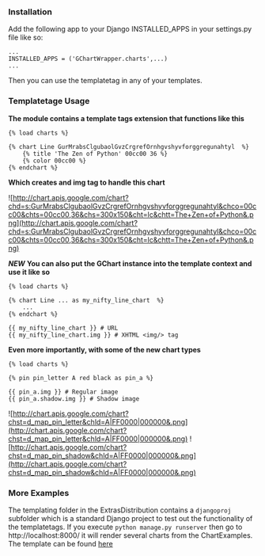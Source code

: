 ### Installation ###

Add the following app to your Django INSTALLED\_APPS in your settings.py file like so:

```
...
INSTALLED_APPS = ('GChartWrapper.charts',...)
...
```

Then you can use the templatetag in any of your templates.

### Templatetage Usage ###
**The module contains a template tags extension that functions like this**
```
{% load charts %}

{% chart Line GurMrabsClgubaolGvzCrgrefOrnhgvshyvforggregunahtyl  %}
    {% title 'The Zen of Python' 00cc00 36 %}
    {% color 00cc00 %}
{% endchart %} 
```
**Which creates and img tag to handle this chart**

![http://chart.apis.google.com/chart?chd=s:GurMrabsClgubaolGvzCrgrefOrnhgvshyvforggregunahtyl&chco=00cc00&chts=00cc00,36&chs=300x150&cht=lc&chtt=The+Zen+of+Python&.png](http://chart.apis.google.com/chart?chd=s:GurMrabsClgubaolGvzCrgrefOrnhgvshyvforggregunahtyl&chco=00cc00&chts=00cc00,36&chs=300x150&cht=lc&chtt=The+Zen+of+Python&.png)

_**NEW**_ **You can also put the GChart instance into the template context and use it like so**

```
{% load charts %}

{% chart Line ... as my_nifty_line_chart  %}
    ...
{% endchart %} 

{{ my_nifty_line_chart }} # URL
{{ my_nifty_line_chart.img }} # XHTML <img/> tag
```

**Even more importantly, with some of the new chart types**

```
{% load charts %}

{% pin pin_letter A red black as pin_a %}

{{ pin_a.img }} # Regular image
{{ pin_a.shadow.img }} # Shadow image
```
![http://chart.apis.google.com/chart?chst=d_map_pin_letter&chld=A|FF0000|000000&.png](http://chart.apis.google.com/chart?chst=d_map_pin_letter&chld=A|FF0000|000000&.png)
![http://chart.apis.google.com/chart?chst=d_map_pin_shadow&chld=A|FF0000|000000&.png](http://chart.apis.google.com/chart?chst=d_map_pin_shadow&chld=A|FF0000|000000&.png)

### More Examples ###

The templating folder in the ExtrasDistribution contains a `djangoproj` subfolder which is a standard Django project to test out the functionality of the templatetags. If you execute `python manage.py runserver` then go to http://localhost:8000/ it will render several charts from the ChartExamples. The template can be found [here](http://code.google.com/p/google-chartwrapper/source/browse/trunk/templating/djangoproj/templates/example.html)